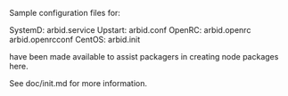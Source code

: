 Sample configuration files for:

SystemD: arbid.service
Upstart: arbid.conf
OpenRC:  arbid.openrc
         arbid.openrcconf
CentOS:  arbid.init

have been made available to assist packagers in creating node packages here.

See doc/init.md for more information.

